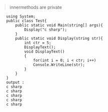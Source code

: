 > innermethods are private

        using System;    
        public class Test{  
            public static void Main(string[] args){  
                Display("c sharp");
            }
            public static void Display(string str){
                int ctr = 5;
                DisplayText();
                void DisplayText()
                {
                    for(int i = 0; i < ctr; i++)
                    Console.WriteLine(str);
                }
            }
        }  
        output : 
        c sharp
        c sharp
        c sharp
        c sharp
        c sharp
